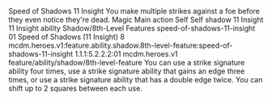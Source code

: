 <ability>
  <name>Speed of Shadows</name>
  <cost>11 Insight</cost>
  <flavor>You make multiple strikes against a foe before they even notice they&apos;re dead.</flavor>
  <keywords>
    <keyword>Magic</keyword>
  </keywords>
  <type>Main action</type>
  <distance>Self</distance>
  <target>Self</target>
  <metadata>
    <class>shadow</class>
    <cost>11 Insight</cost>
    <cost_amount>11</cost_amount>
    <cost_resource>Insight</cost_resource>
    <feature_type>ability</feature_type>
    <file_dpath>Shadow/8th-Level Features</file_dpath>
    <item_id>speed-of-shadows-11-insight</item_id>
    <item_index>01</item_index>
    <item_name>Speed of Shadows (11 Insight)</item_name>
    <level>8</level>
    <scc>mcdm.heroes.v1:feature.ability.shadow.8th-level-feature:speed-of-shadows-11-insight</scc>
    <scdc>1.1.1:5.2.2.2:01</scdc>
    <source>mcdm.heroes.v1</source>
    <type>feature/ability/shadow/8th-level-feature</type>
  </metadata>
  <effects>
    <effect type="mundane">You can use a strike signature ability four times, use a strike signature ability that gains an edge three times, or use a strike signature ability that has a double edge twice. You can shift up to 2 squares between each use.</effect>
  </effects>
</ability>
